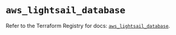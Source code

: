 # `aws_lightsail_database`

Refer to the Terraform Registry for docs: [`aws_lightsail_database`](https://registry.terraform.io/providers/hashicorp/aws/6.11.0/docs/resources/lightsail_database).
